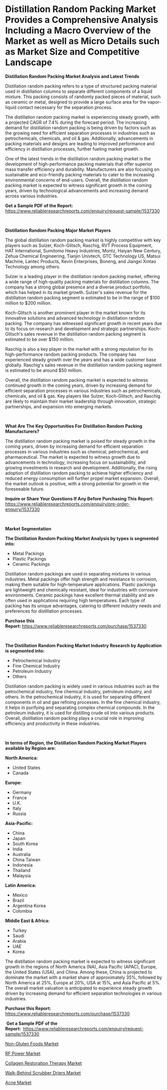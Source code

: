 <p><h1>Distillation Random Packing Market Provides a Comprehensive Analysis Including a Macro Overview of the Market as well as Micro Details such as Market Size and Competitive Landscape</h1></p><p><strong>Distillation Random Packing Market Analysis and Latest Trends</strong></p>
<p><p>Distillation random packing refers to a type of structured packing material used in distillation columns to separate different components of a liquid mixture. This packing consists of randomly packed pieces of material, such as ceramic or metal, designed to provide a large surface area for the vapor-liquid contact necessary for the separation process.</p><p>The distillation random packing market is experiencing steady growth, with a projected CAGR of 7.4% during the forecast period. The increasing demand for distillation random packing is being driven by factors such as the growing need for efficient separation processes in industries such as petrochemicals, chemicals, and oil & gas. Additionally, advancements in packing materials and designs are leading to improved performance and efficiency in distillation processes, further fueling market growth.</p><p>One of the latest trends in the distillation random packing market is the development of high-performance packing materials that offer superior mass transfer efficiency and durability. Manufacturers are also focusing on sustainable and eco-friendly packing materials to cater to the increasing environmental concerns of end-users. Overall, the distillation random packing market is expected to witness significant growth in the coming years, driven by technological advancements and increasing demand across various industries.</p></p>
<p><strong>Get a Sample PDF of the Report:&nbsp;</strong> <a href="https://www.reliableresearchreports.com/enquiry/request-sample/1537330">https://www.reliableresearchreports.com/enquiry/request-sample/1537330</a></p>
<p>&nbsp;</p>
<p><strong>Distillation Random Packing Major Market Players</strong></p>
<p><p>The global distillation random packing market is highly competitive with key players such as Sulzer, Koch-Glitsch, Raschig, RVT Process Equipment, HAT International, Sumitomo Heavy Industries, Montz, Haiyan New Century, Zehua Chemical Engineering, Tianjin Univtech, GTC Technology US, Matsui Machine, Lantec Products, Kevin Enterprises, Boneng, and Jiangxi Xintao Technology among others.</p><p>Sulzer is a leading player in the distillation random packing market, offering a wide range of high-quality packing materials for distillation columns. The company has a strong global presence and a diverse product portfolio, which has helped in its market growth. Sulzer's sales revenue for the distillation random packing segment is estimated to be in the range of $100 million to $200 million.</p><p>Koch-Glitsch is another prominent player in the market known for its innovative solutions and advanced technology in distillation random packing. The company has witnessed significant growth in recent years due to its focus on research and development and strategic partnerships. Koch-Glitsch's sales revenue in the distillation random packing segment is estimated to be over $150 million.</p><p>Raschig is also a key player in the market with a strong reputation for its high-performance random packing products. The company has experienced steady growth over the years and has a wide customer base globally. Raschig's sales revenue in the distillation random packing segment is estimated to be around $50 million.</p><p>Overall, the distillation random packing market is expected to witness continued growth in the coming years, driven by increasing demand for efficient separation processes in various industries such as petrochemicals, chemicals, and oil & gas. Key players like Sulzer, Koch-Glitsch, and Raschig are likely to maintain their market leadership through innovation, strategic partnerships, and expansion into emerging markets.</p></p>
<p>&nbsp;</p>
<p><strong>What Are The Key Opportunities For Distillation Random Packing Manufacturers?</strong></p>
<p><p>The distillation random packing market is poised for steady growth in the coming years, driven by increasing demand for efficient separation processes in various industries such as chemical, petrochemical, and pharmaceutical. The market is expected to witness growth due to advancements in technology, increasing focus on sustainability, and growing investments in research and development. Additionally, the rising adoption of distillation random packing to achieve higher efficiency and reduced energy consumption will further propel market expansion. Overall, the market outlook is positive, with a strong potential for growth in the foreseeable future.</p></p>
<p><strong>Inquire or Share Your Questions If Any Before Purchasing This Report:</strong> <a href="https://www.reliableresearchreports.com/enquiry/pre-order-enquiry/1537330">https://www.reliableresearchreports.com/enquiry/pre-order-enquiry/1537330</a></p>
<p>&nbsp;</p>
<p><strong>Market Segmentation</strong></p>
<p><strong>The Distillation Random Packing Market Analysis by types is segmented into:</strong></p>
<p><ul><li>Metal Packings</li><li>Plastic Packings</li><li>Ceramic Packings</li></ul></p>
<p><p>Distillation random packings are used in separating mixtures in various industries. Metal packings offer high strength and resistance to corrosion, making them suitable for high-temperature applications. Plastic packings are lightweight and chemically resistant, ideal for industries with corrosive environments. Ceramic packings have excellent thermal stability and are often used in applications requiring high temperatures. Each type of packing has its unique advantages, catering to different industry needs and preferences for distillation processes.</p></p>
<p><strong>Purchase this Report:&nbsp;</strong><a href="https://www.reliableresearchreports.com/purchase/1537330">https://www.reliableresearchreports.com/purchase/1537330</a></p>
<p>&nbsp;</p>
<p><strong>The Distillation Random Packing Market Industry Research by Application is segmented into:</strong></p>
<p><ul><li>Petrochemical Industry</li><li>Fine Chemical Industry</li><li>Petroleum Industry</li><li>Others</li></ul></p>
<p><p>Distillation random packing is widely used in various industries such as the petrochemical industry, fine chemical industry, petroleum industry, and others. In the petrochemical industry, it is used for separating different components in oil and gas refining processes. In the fine chemical industry, it helps in purifying and separating complex chemical compounds. In the petroleum industry, it is used for distilling crude oil into various products. Overall, distillation random packing plays a crucial role in improving efficiency and productivity in these industries.</p></p>
<p>&nbsp;</p>
<p><strong>In terms of Region, the Distillation Random Packing Market Players available by Region are:</strong></p>
<p>
    <p> <strong> North America: </strong>
        <ul>
            <li>United States</li>
            <li>Canada</li>
        </ul>
        </p> 
    <p> <strong> Europe: </strong>
        <ul>
            <li>Germany</li>
            <li>France</li>
            <li>U.K.</li>
            <li>Italy</li>
            <li>Russia</li>
        </ul>
        </p> 
    <p> <strong> Asia-Pacific: </strong>
        <ul>
            <li>China</li>
            <li>Japan</li>
            <li>South Korea</li>
            <li>India</li>
            <li>Australia</li>
            <li>China Taiwan</li>
            <li>Indonesia</li>
            <li>Thailand</li>
            <li>Malaysia</li>
        </ul>
        </p> 
    <p> <strong> Latin America: </strong>
        <ul>
            <li>Mexico</li>
            <li>Brazil</li>
            <li>Argentina Korea</li>
            <li>Colombia</li>
        </ul>
        </p> 
    <p> <strong> Middle East & Africa: </strong>
        <ul>
            <li>Turkey</li>
            <li>Saudi</li>
            <li>Arabia</li>
            <li>UAE</li>
            <li>Korea</li>
        </ul>
    </p>
    </p>
<p><p>The distillation random packing market is expected to witness significant growth in the regions of North America (NA), Asia Pacific (APAC), Europe, the United States (USA), and China. Among these, China is projected to dominate the market with a market share of approximately 35%, followed by North America at 25%, Europe at 20%, USA at 15%, and Asia Pacific at 5%. The overall market valuation is anticipated to experience steady growth driven by increasing demand for efficient separation technologies in various industries.</p></p>
<p><strong>Purchase this Report: </strong><a href="https://www.reliableresearchreports.com/purchase/1537330">https://www.reliableresearchreports.com/purchase/1537330</a></p>
<p>&nbsp;<strong>Get a Sample PDF of the Report:&nbsp;&nbsp;</strong><a href="https://www.reliableresearchreports.com/enquiry/request-sample/1537330">https://www.reliableresearchreports.com/enquiry/request-sample/1537330</a></p>
<p><strong></strong></p>
<p><p><a href="https://github.com/yoshih12/Market-Research-Report-List-2/blob/main/non-gluten-foods-market.md">Non-Gluten Foods Market</a></p><p><a href="https://medium.com/p/025b0006e2f1/edit">RF Power Market</a></p><p><a href="https://issuu.com/reportprime-2/docs/collagen-restoration-therapy-market-size-2030.pptx">Collagen Restoration Therapy Market</a></p><p><a href="https://issuu.com/reportprime-2/docs/walk-behind-scrubber-driers-market-size-2030.pptx">Walk-Behind Scrubber Driers Market</a></p><p><a href="https://medium.com/p/42bd89b84b3e/edit">Acne Market</a></p></p>